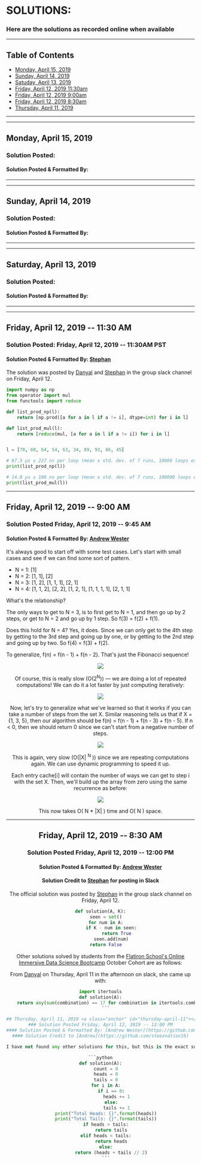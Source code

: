 # SOLUTIONS:
### Here are the solutions as recorded online when available
---

## Table of Contents  
- [Monday, April 15, 2019](#monday-april-15)
- [Sunday, April 14, 2019](#sunday-april-14)
- [Satuday, April 13, 2019](#saturday-april-13)
- [Friday, April 12, 2019 11:30am](#friday-april-12-3)
- [Friday, April 12, 2019 9:00am](#friday-april-12-2)
- [Friday, April 12, 2019 8:30am](#friday-april-12-1)
- [Thursday, April 11, 2019](#thursday-april-11)

---
---

## Monday, April 15, 2019 <a class="anchor" id="monday-april-15"></a>
### Solution Posted:
#### Solution Posted & Formatted By:

---
---

## Sunday, April 14, 2019 <a class="anchor" id="sunday-april-14"></a>
### Solution Posted:
#### Solution Posted & Formatted By:

---
---

## Saturday, April 13, 2019 <a class="anchor" id="saturday-april-13"></a>
### Solution Posted:
#### Solution Posted & Formatted By:

---
---

## Friday, April 12, 2019 -- 11:30 AM <a class="anchor" id="friday-april-12-3"></a>
### Solution Posted: Friday, April 12, 2019 -- 11:30AM PST
#### Solution Posted & Formatted By: [Stephan](https://github.com/osterburg)

The solution was posted by [Danyal](https://github.com/DanyalAndriano) and [Stephan](https://github.com/osterburg) in the group slack channel on Friday, April 12. 


```python
import numpy as np
from operator import mul
from functools import reduce

def list_prod_np(l):
    return [np.prod([a for a in l if a != i], dtype=int) for i in l]

def list_prod_mul(l):
    return [reduce(mul, [a for a in l if a != i]) for i in l]


l = [70, 60, 64, 54, 63, 34, 89, 93, 86, 45]

# 67.5 µs ± 227 ns per loop (mean ± std. dev. of 7 runs, 10000 loops each)
print(list_prod_np(l))

# 14.8 µs ± 106 ns per loop (mean ± std. dev. of 7 runs, 100000 loops each)
print(list_prod_mul(l))

```

---

## Friday, April 12, 2019 -- 9:00 AM <a class="anchor" id="friday-april-12-2"></a>
### Solution Posted Friday, April 12, 2019 -- 9:45 AM
#### Solution Posted & Formatted By: [Andrew Wester](https://github.com/steeznation16)

It's always good to start off with some test cases. Let's start with small cases and see if we can find some sort of pattern.

* N = 1: [1]
* N = 2: [1, 1], [2]
* N = 3: [1, 2], [1, 1, 1], [2, 1]
* N = 4: [1, 1, 2], [2, 2], [1, 2, 1], [1, 1, 1, 1], [2, 1, 1]

What's the relationship?

The only ways to get to N = 3, is to first get to N = 1, and then go up by 2 steps, or get to N = 2 and go up by 1 step. So f(3) = f(2) + f(1).

Does this hold for N = 4? Yes, it does. Since we can only get to the 4th step by getting to the 3rd step and going up by one, or by getting to the 2nd step and going up by two. So f(4) = f(3) + f(2).

To generalize, f(n) = f(n - 1) + f(n - 2). That's just the Fibonacci sequence!

<center><img src='Solutions_IMG/Solution 1 - Pic 1.png'>

Of course, this is really slow (O(2<sup>N</sup>)) — we are doing a lot of repeated computations! We can do it a lot faster by just computing iteratively:

<center><img src='Solutions_IMG/Solution 1 - Pic 2.png'>

Now, let's try to generalize what we've learned so that it works if you can take a number of steps from the set X. Similar reasoning tells us that if X = {1, 3, 5}, then our algorithm should be f(n) = f(n - 1) + f(n - 3) + f(n - 5). If n < 0, then we should return 0 since we can't start from a negative number of steps.

<center><img src='Solutions_IMG/Solution 1 - Pic 3.png'>

This is again, very slow (O(|X| <sup> N </sup>)) since we are repeating computations again. We can use dynamic programming to speed it up.

Each entry cache[i] will contain the number of ways we can get to step i with the set X. Then, we'll build up the array from zero using the same recurrence as before:

<center><img src='Solutions_IMG/Solution 1 - Pic 4.png'>

This now takes O( N * |X| ) time and O( N ) space.

---

## Friday, April 12, 2019 -- 8:30 AM <a class="anchor" id="friday-april-12-1"></a>
### Solution Posted Friday, April 12, 2019 -- 12:00 PM
#### Solution Posted & Formatted By: [Andrew Wester](https://github.com/steeznation16)
#### Solution Credit to [Stephan](https://github.com/osterburg) for posting in Slack

The official solution was posted by [Stephan](https://github.com/osterburg) in the group slack channel on Friday, April 12.  

```python
def solution(A, K):
    seen = set()
    for num in A:
        if K - num in seen:
            return True
        seen.add(num)
    return False
```

Other solutions solved by students from the [Flatiron School's Online Immersive Data Science Bootcamp](https://flatironschool.com/career-courses/data-science-bootcamp/online/) October Cohort are as follows:

From [Danyal](https://github.com/DanyalAndriano) on Thursday, April 11 in the afternoon on slack, she came up with:

```python
import itertools
def solution(A):
    return any(sum(combination) == 17 for combination in itertools.combinations(A, 2))
    ```

## Thursday, April 11, 2019 <a class="anchor" id="thursday-april-11"></a>
### Solution Posted Friday, April 12, 2019 -- 12:00 PM
#### Solution Posted & Formatted By: [Andrew Wester](https://github.com/steeznation16)
#### Solution Credit to [Andrew](https://github.com/steeznation16)

I have not found any other solutions for this, but this is the exact solution I used for my coding challenge that I was given.  Please feel free to add your own options for solutions!

```python
def solution(A):
    count = 0
    heads = 0
    tails = 0
    for i in A:
        if i == 0:
            heads += 1
        else:
            tails += 1
    print("Total Heads: {}".format(heads))
    print("Total Tails: {}".format(tails))
    if heads > tails:
        return tails
    elif heads < tails:
        return heads
    else:
        return (heads + tails // 2)
    ```